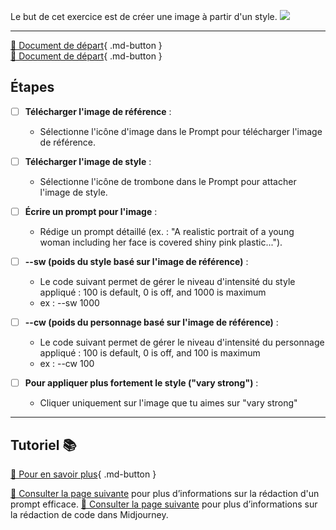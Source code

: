 <style>.md-footer{display:none;}</style>
Le but de cet exercice est de créer une image à partir d'un style. 
<img src="../assets/image/04_rosie_plastique.png">
***

[📁 Document de départ](../assets/image/04_pot_rose){ .md-button }   <br>
[📁 Document de départ](../assets/image/02_rosie.png){ .md-button }   <br>

## Étapes
- [ ] **Télécharger l'image de référence** :
   - Sélectionne l'icône d'image dans le Prompt pour télécharger l'image de référence.

- [ ] **Télécharger l'image de style** :
   - Sélectionne l'icône de trombone dans le Prompt pour attacher l'image de style.

- [ ] **Écrire un prompt pour l'image** :
   - Rédige un prompt détaillé (ex. : "A realistic portrait of a young woman including her face is covered shiny pink plastic...").
     
- [ ] **--sw (poids du style basé sur l'image de référence)** :
  * Le code suivant permet de gérer le niveau d'intensité du style appliqué : 100 is default, 0 is off, and 1000 is maximum
  * ex : --sw 1000
     
- [ ] **--cw (poids du personnage basé sur l'image de référence)** :
  * Le code suivant permet de gérer le niveau d'intensité du personnage appliqué : 100 is default, 0 is off, and 100 is maximum
  * ex : --cw 100

- [ ] **Pour appliquer plus fortement le style ("vary strong")** :
   - Cliquer uniquement sur l'image que tu aimes sur "vary strong"

***

## Tutoriel 📚

[📖 Pour en savoir plus](https://cmontmorency365-my.sharepoint.com/:v:/g/personal/flpilote_cmontmorency_qc_ca/EV1gSzxV02dCnk8Zq_cDqoIBrhgU_jAXSPZF3OLHJnRIXQ?nav=eyJyZWZlcnJhbEluZm8iOnsicmVmZXJyYWxBcHAiOiJPbmVEcml2ZUZvckJ1c2luZXNzIiwicmVmZXJyYWxBcHBQbGF0Zm9ybSI6IldlYiIsInJlZmVycmFsTW9kZSI6InZpZXciLCJyZWZlcnJhbFZpZXciOiJNeUZpbGVzTGlua0NvcHkifX0&e=C9CAYc){ .md-button }   <br>

[📖 Consulter la page suivante](../ai/prompt.md) pour plus d’informations sur la rédaction d'un prompt efficace.
[📖 Consulter la page suivante](../ai/midjourney_code.md) pour plus d’informations sur la rédaction de code dans Midjourney. 




